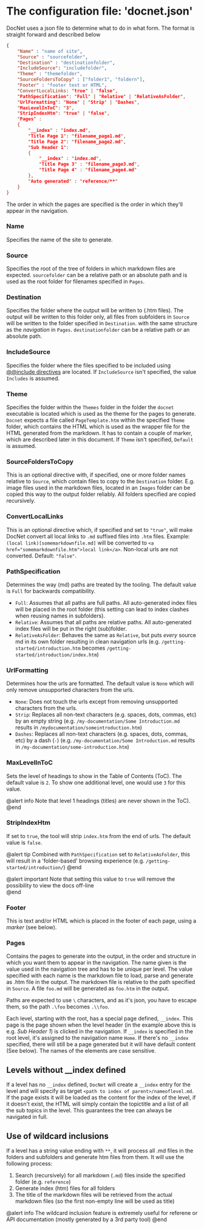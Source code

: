 The configuration file: 'docnet.json'
=====================================

DocNet uses a json file to determine what to do in what form. The format is straight forward and described below

```json
{
    "Name" : "name of site",
    "Source" : "sourcefolder",
    "Destination" : "destinationfolder",
    "IncludeSource": "includefolder",
    "Theme" : "themefolder",
    "SourceFoldersToCopy" : ["folder1", "foldern"],
    "Footer" : "footer text or HTML",
    "ConvertLocalLinks: "true" | "false",
    "PathSpecification": "Full" | "Relative" | "RelativeAsFolder",
    "UrlFormatting": "None" | "Strip" | "Dashes",
    "MaxLevelInToC": "3",
    "StripIndexHtm": "true" | "false",
    "Pages" : 
    {
        "__index" : "index.md",
        "Title Page 1": "filename_page1.md", 
        "Title Page 2": "filename_page2.md",
        "Sub Header 1": 
        {
            "__index" : "index.md",
            "Title Page 3" : "filename_page3.md",
            "Title Page 4" : "filename_page4.md"
        },
        "Auto generated" : "reference/**"
    }
}
```

The order in which the pages are specified is the order in which they'll appear in the navigation. 

### Name
Specifies the name of the site to generate. 

### Source
Specifies the root of the tree of folders in which markdown files are expected. `sourcefolder` can be a relative path or an absolute path and is used as the root folder for filenames specified in `Pages`.

### Destination
Specifies the folder where the output will be written to (.htm files). The output will be written to this folder only, all files from subfolders in `Source` will be written to the folder specified in `Destination`. with the same structure as the *navigation* in `Pages`. `destinationfolder` can be a relative path or an absolute path.

### IncludeSource
Specifies the folder where the files specified to be included using [@@include directives](markdownextensions.htm#include-files) are located. If `IncludeSource` isn't specified, the value `Includes` is assumed. 

### Theme
Specifies the folder within the `Themes` folder in the folder the `docnet` executable is located which is used as the theme for the pages to generate. `Docnet` expects a file called `PageTemplate.htm` within the specified `Theme` folder, which contains the HTML which is used as the wrapper file for the HTML generated from the markdown. It has to contain a couple of marker, which are described later in this document. If `Theme` isn't specified, `Default` is assumed.

### SourceFoldersToCopy
This is an optional directive with, if specified, one or more folder names relative to `Source`, which contain files to copy to the `Destination` folder. E.g. image files used in the markdown files, located in an `Images` folder can be copied this way to the output folder reliably. All folders specified are copied recursively.

### ConvertLocalLinks
This is an optional directive which, if specified and set to `"true"`, will make DocNet convert all local links to `.md` suffixed files into `.htm` files. Example: `(local link)[somemarkdownfile.md]` will be converted to `<a href="somemarkdownfile.htm">local link</a>`. Non-local urls are not converted. Default: `"false"`. 

### PathSpecification 
Determines the way (md) paths are treated by the tooling. The default value is `Full` for backwards compatibility.

* `Full`: Assumes that all paths are full paths. All auto-generated index files will be placed in the root folder (this setting can lead to index clashes when reusing names in subfolders).
* `Relative`: Assumes that all paths are relative paths. All auto-generated index files will be put in the right (sub)folder.
* `RelativeAsFolder`: Behaves the same as `Relative`, but puts *every* source md in its own folder resulting in clean navigation urls (e.g. `/getting-started/introduction.htm` becomes `/getting-started/introduction/index.htm`)

### UrlFormatting
Determines how the urls are formatted. The default value is `None` which will only remove unsupported characters from the urls.

* `None`: Does not touch the urls except from removing unsupported characters from the urls.
* `Strip`: Replaces all non-text characters (e.g. spaces, dots, commas, etc) by an empty string (e.g. `/my-documentation/Some Introduction.md` results in `/mydocumentation/someintroduction.htm`)  
* `Dashes`: Replaces all non-text characters (e.g. spaces, dots, commas, etc) by a dash (`-`) (e.g. `/my-documentation/Some Introduction.md` results in `/my-documentation/some-introduction.htm`)  

### MaxLevelInToC
Sets the level of headings to show in the Table of Contents (ToC). The default value is `2`. To show one additional level, one would use `3` for this value. 

@alert info
Note that level 1 headings (titles) are never shown in the ToC).
@end

### StripIndexHtm
If set to `true`, the tool will strip `index.htm` from the end of urls. The default value is `false`. 

@alert tip
Combined with `PathSpecification` set to `RelativeAsFolder`, this will result in a 'folder-based' browsing experience (e.g. `/getting-started/introduction/`)
@end

@alert important
Note that setting this value to `true` will remove the possibility to view the docs off-line                          
@end

### Footer
This is text and/or HTML which is placed in the footer of each page, using a _marker_ (see below).

### Pages
Contains the pages to generate into the output, in the order and structure in which you want them to appear in the navigation. The name given is the value used in the navigation tree and has to be unique per level. The value specified with each name is the markdown file to load, parse and generate as .htm file in the output. The markdown file is relative to the path specified in `Source`. A file `foo.md` will be generated as `foo.htm` in the output. 

Paths are expected to use `\` characters, and as it's json, you have to escape them, so the path `.\foo` becomes `.\\foo`.

Each level, starting with the root, has a special page defined, `__index`. This page is the page shown when the level header (in the example above this is e.g. _Sub Header 1_) is clicked in the navigation. If `__index` is specified in the root level, it's assigned to the navigation name `Home`. If there's no `__index` specified, there will still be a page generated but it will have default content (See below). The names of the elements are case sensitive.

## Levels without __index defined
If a level has no `__index` defined, `DocNet` will create a `__index` entry for the level and will specify as target `<path to index of parent>/nameoflevel.md`. If the page exists it will be loaded as the content for the index of the level, if it doesn't exist, the HTML will simply contain the topictitle and a list of all the sub topics in the level. This guarantees the tree can always be navigated in full.  

## Use of wildcard inclusions
If a level has a string value ending with `**`, it will process all .md files in the folders and subfolders and generate htm files from them. It will use the following process:

1. Search (recursively) for all markdown (`.md`) files inside the specified folder (e.g. `reference`)
2. Generate index (htm) files for all folders
3. The title of the markdown files will be retrieved from the actual markdown files (so the first non-empty line will be used as title)

@alert info
The wildcard inclusion feature is extremely useful for referene or API documentation (mostly generated by a 3rd party tool)
@end 